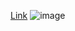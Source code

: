 [Link](https://lucekkk.github.io/minutnik-z-przyciskiem/)
![image](https://github.com/user-attachments/assets/a09fb51a-48f8-402a-8145-1eeff26f4b95)
